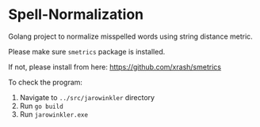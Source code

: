 # Spell-Normalization
Golang project to normalize misspelled words using string distance metric.

Please make sure `smetrics` package is installed.

If not, please install from here:
https://github.com/xrash/smetrics

To check the program:
1) Navigate to `../src/jarowinkler` directory
2) Run `go build`
3) Run `jarowinkler.exe`
